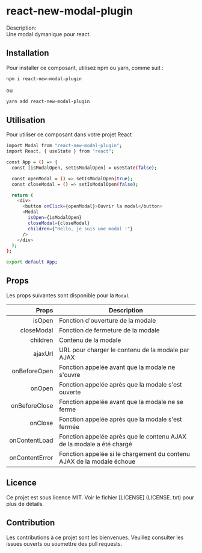 # react-new-modal-plugin

Description:  
Une modal dymanique pour react.

## Installation

Pour installer ce composant, utilisez npm ou yarn, comme suit :

```bash
npm i react-new-modal-plugin
```

ou

```bash
yarn add react-new-modal-plugin
```

## Utilisation

Pour utiliser ce composant dans votre projet React

```bash
import Modal from "react-new-modal-plugin";
import React, { useState } from "react";

const App = () => {
  const [isModalOpen, setIsModalOpen] = useState(false);

  const openModal = () => setIsModalOpen(true);
  const closeModal = () => setIsModalOpen(false);

  return (
    <div>
      <button onClick={openModal}>Ouvrir la modal</button>
      <Modal
        isOpen={isModalOpen}
        closeModal={closeModal}
        children={"Hello, je suis une modal !"}
      />
    </div>
  );
};

export default App;
```

## Props

Les props suivantes sont disponible pour la `Modal`

|          Props | Description                                                           |
| -------------: | --------------------------------------------------------------------- |
|         isOpen | Fonction d'ouverture de la modale                                     |
|     closeModal | Fonction de fermeture de la modale                                    |
|       children | Contenu de la modale                                                  |
|        ajaxUrl | URL pour charger le contenu de la modale par AJAX                     |
|   onBeforeOpen | Fonction appelée avant que la modale ne s'ouvre                       |
|         onOpen | Fonction appelée après que la modale s'est ouverte                    |
|  onBeforeClose | Fonction appelée avant que la modale ne se ferme                      |
|        onClose | Fonction appelée après que la modale s'est fermée                     |
|  onContentLoad | Fonction appelée après que le contenu AJAX de la modale a été chargé  |
| onContentError | Fonction appelée si le chargement du contenu AJAX de la modale échoue |

## Licence

Ce projet est sous licence MIT. Voir le fichier [LICENSE] (LICENSE. txt) pour plus de détails.

## Contribution

Les contributions à ce projet sont les bienvenues. Veuillez consulter les issues ouverts ou soumettre des pull requests.

